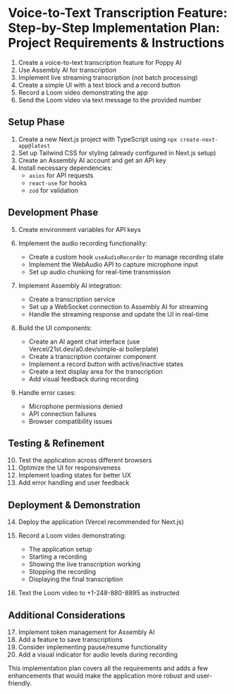 # Voice-to-Text Transcription Feature: Step-by-Step Implementation Plan: Project Requirements & Instructions

1. Create a voice-to-text transcription feature for Poppy AI
2. Use Assembly AI for transcription
3. Implement live streaming transcription (not batch processing)
4. Create a simple UI with a text block and a record button
5. Record a Loom video demonstrating the app
6. Send the Loom video via text message to the provided number

## Setup Phase

1. Create a new Next.js project with TypeScript using `npx create-next-app@latest`
2. Set up Tailwind CSS for styling (already configured in Next.js setup)
3. Create an Assembly AI account and get an API key
4. Install necessary dependencies:
   - `axios` for API requests
   - `react-use` for hooks
   - `zod` for validation

## Development Phase

5. Create environment variables for API keys
6. Implement the audio recording functionality:
   - Create a custom hook `useAudioRecorder` to manage recording state
   - Implement the WebAudio API to capture microphone input
   - Set up audio chunking for real-time transmission

7. Implement Assembly AI integration:
   - Create a transcription service
   - Set up a WebSocket connection to Assembly AI for streaming
   - Handle the streaming response and update the UI in real-time

8. Build the UI components:
   - Create an AI agent chat interface (use Vercel/21st.dev/a0.dev/simple-ai boilerplate)
   - Create a transcription container component
   - Implement a record button with active/inactive states
   - Create a text display area for the transcription
   - Add visual feedback during recording

9. Handle error cases:
   - Microphone permissions denied
   - API connection failures
   - Browser compatibility issues

## Testing & Refinement

10. Test the application across different browsers
11. Optimize the UI for responsiveness
12. Implement loading states for better UX
13. Add error handling and user feedback

## Deployment & Demonstration

14. Deploy the application (Vercel recommended for Next.js)
15. Record a Loom video demonstrating:
    - The application setup
    - Starting a recording
    - Showing the live transcription working
    - Stopping the recording
    - Displaying the final transcription

16. Text the Loom video to +1-248-880-8895 as instructed

## Additional Considerations

17. Implement token management for Assembly AI
18. Add a feature to save transcriptions
19. Consider implementing pause/resume functionality
20. Add a visual indicator for audio levels during recording

This implementation plan covers all the requirements and adds a few enhancements that would make the application more robust and user-friendly.
